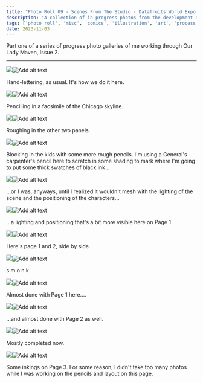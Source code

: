 ```yaml
---
title: "Photo Roll 09 - Scenes From The Studio - Datafruits World Expo Poster"
description: "A collection of in-progress photos from the development and illustration process for the World Expo poster for datafruits.fm." 
tags: ['photo roll', 'misc', 'comics', 'illustration', 'art', 'process', 'poster', 'datafruits', 'jazz', 'radio']
date: 2023-11-03
---
```


Part one of a series of progress photo galleries of me working through Our Lady Maven, Issue 2.

<hr/>


<div class="floatcenter caption">
  <p><img tabindex=1 src="/photo/009/01.jpg" /><span class="f"><img src="/photo/009/01.jpg" alt="Add alt text"/></span></p>
  <p> Hand-lettering, as usual. It's how we do it here. </p>
</div>
<div class="floatcenter caption">
  <p><img tabindex=1 src="/photo/009/02.jpg" /><span class="f"><img src="/photo/009/02.jpg" alt="Add alt text"/></span></p>
  <p> Pencilling in a facsimile of the Chicago skyline. </a> </p>
</div>
<div class="floatcenter caption">
  <p><img tabindex=1 src="/photo/009/03.jpg" /><span class="f"><img src="/photo/009/03.jpg" alt="Add alt text"/></span></p>
  <p> Roughing in the other two panels. </p>
</div>
<div class="floatcenter caption">
  <p><img tabindex=1 src="/photo/009/04.jpg" /><span class="f"><img src="/photo/009/04.jpg" alt="Add alt text"/></span></p>
  <p> Blocking in the kids with some more rough pencils. I'm using a General's carpenter's pencil here to scratch in some shading to mark where I'm going to put some thick swatches of black ink... </a></p>
</div>
<div class="floatcenter caption">
  <p><img tabindex=1 src="/photo/009/05.jpg" /><span class="f"><img src="/photo/009/05.jpg" alt="Add alt text"/></span></p>
  <p> ...or I was, anyways, until I realized it wouldn't mesh with the lighting of the scene and the positioning of the characters... </a> </p>
</div>
<div class="floatcenter caption">
  <p><img tabindex=1 src="/photo/009/06.jpg" /><span class="f"><img src="/photo/009/06.jpg" alt="Add alt text"/></span></p>
  <p> ...a lighting and positioning that's a bit more visible here on Page 1. </p>
</div>
<div class="floatcenter caption">
  <p><img tabindex=1 src="/photo/009/07.jpg" /><span class="f"><img src="/photo/009/07.jpg" alt="Add alt text"/></span></p>
  <p> Here's page 1 and 2, side by side. </p>
</div>
<div class="floatcenter caption">
  <p><img tabindex=1 src="/photo/009/08.jpg" /><span class="f"><img src="/photo/009/08.jpg" alt="Add alt text"/></span></p>
  <p> s m o n k </p>
</div>
<div class="floatcenter caption">
  <p><img tabindex=1 src="/photo/009/09.jpg" /><span class="f"><img src="/photo/009/09.jpg" alt="Add alt text"/></span></p>
  <p> Almost done with Page 1 here....  </p>
</div>
<div class="floatcenter caption">
  <p><img tabindex=1 src="/photo/009/10.jpg" /><span class="f"><img src="/photo/009/10.jpg" alt="Add alt text"/></span></p>
  <p> ...and almost done with Page 2 as well. </p>
</div>
<div class="floatcenter caption">
  <p><img tabindex=1 src="/photo/009/11.jpg" /><span class="f"><img src="/photo/009/11.jpg" alt="Add alt text"/></span></p>
  <p> Mostly completed now. </p>
</div>
<div class="floatcenter caption">
  <p><img tabindex=1 src="/photo/009/12.jpg" /><span class="f"><img src="/photo/009/12.jpg" alt="Add alt text"/></span></p>
  <p> Some inkings on Page 3. For some reason, I didn't take too many photos while I was working on the pencils and layout on this page. </p>
</div>
